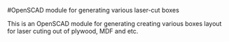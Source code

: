 #OpenSCAD module for generating various laser-cut boxes

This is an OpenSCAD module for generating creating various boxes layout for 
laser cuting out of plywood, MDF and etc.